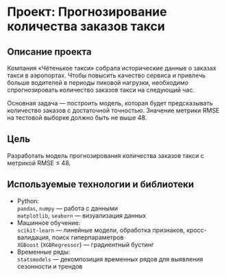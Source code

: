 # Проект: Прогнозирование количества заказов такси

## Описание проекта  
Компания «Чётенькое такси» собрала исторические данные о заказах такси в аэропортах. Чтобы повысить качество сервиса и привлечь больше водителей в периоды пиковой нагрузки, необходимо спрогнозировать количество заказов такси на следующий час.

Основная задача — построить модель, которая будет предсказывать количество заказов с достаточной точностью. Значение метрики RMSE на тестовой выборке должно быть не выше 48.

## Цель  
Разработать модель прогнозирования количества заказов такси с метрикой RMSE ≤ 48.

## Используемые технологии и библиотеки  
- Python:  
  `pandas`, `numpy` — работа с данными  
  `matplotlib`, `seaborn` — визуализация данных  
- Машинное обучение:  
  `scikit-learn` — линейные модели, обработка признаков, кросс-валидация, поиск гиперпараметров  
  `XGBoost` (`XGBRegressor`) — градиентный бустинг  
- Временные ряды:  
  `statsmodels` — декомпозиция временных рядов для выявления сезонности и трендов
